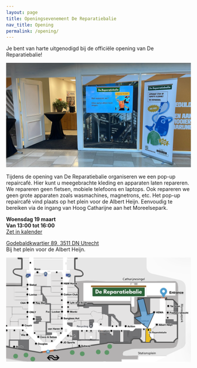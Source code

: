 ```yaml
---
layout: page
title: Openingsevenement De Reparatiebalie
nav_title: Opening
permalink: /opening/
---
```


Je bent van harte uitgenodigd bij de officiële opening van De Reparatiebalie!

<img src="/assets/open_deur.jpeg" alt="Deuren open" />

Tijdens de opening van De Reparatiebalie organiseren we een pop-up repaircafé.
Hier kunt u meegebrachte kleding en apparaten laten repareren.
We repareren geen fietsen, mobiele telefoons en laptops. Ook repareren we geen grote apparaten zoals wasmachines, magnetrons, etc.
Het pop-up repaircafé vind plaats op het plein voor de Albert Heijn. Eenvoudig te bereiken via de ingang van Hoog Catharijne aan het Moreelsepark.

**Woensdag 19 maart**  
**Van 13:00 tot 16:00**  
[Zet in kalender](/assets/opening_uitnodiging.ics)

[Godebaldkwartier 89, 3511 DN Utrecht](https://maps.app.goo.gl/NNqvhNuKh5XBKmkT9)  
Bij het plein voor de Albert Heijn.  

![Plattegrond Hoog Catharijne](/assets/plattegrond_hc2.png)
